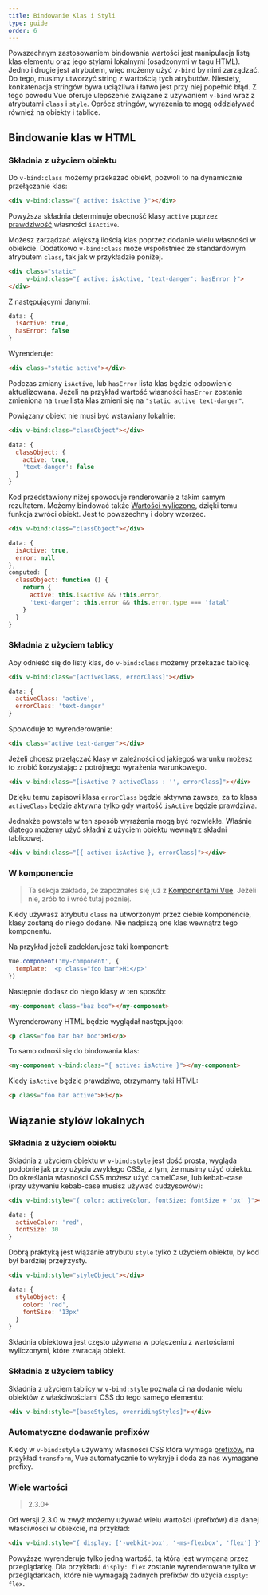 ```yaml
---
title: Bindowanie Klas i Styli
type: guide
order: 6
---
```


Powszechnym zastosowaniem bindowania wartości jest manipulacja listą klas elementu oraz jego stylami lokalnymi (osadzonymi w tagu HTML). Jedno i drugie jest atrybutem, więc możemy użyć `v-bind` by nimi zarządzać. Do tego, musimy utworzyć string z wartością tych atrybutów. Niestety, konkatenacja stringów bywa uciążliwa i łatwo jest przy niej popełnić błąd. Z tego powodu Vue oferuje ulepszenie związane z używaniem `v-bind` wraz z atrybutami `class` i `style`. Oprócz stringów, wyrażenia te mogą oddziaływać również na obiekty i tablice.

## Bindowanie klas w HTML

### Składnia z użyciem obiektu

Do `v-bind:class` możemy przekazać obiekt, pozwoli to na dynamicznie przełączanie klas:

``` html
<div v-bind:class="{ active: isActive }"></div>
```

Powyższa składnia determinuje obecność klasy `active` poprzez [prawdziwość](https://developer.mozilla.org/en-US/docs/Glossary/Truthy) własności `isActive`.

Możesz zarządzać większą ilością klas poprzez dodanie wielu własności w obiekcie. Dodatkowo `v-bind:class` może współistnieć ze standardowym atrybutem `class`, tak jak w przykładzie poniżej.

``` html
<div class="static"
     v-bind:class="{ active: isActive, 'text-danger': hasError }">
</div>
```

Z następującymi danymi:

``` js
data: {
  isActive: true,
  hasError: false
}
```

Wyrenderuje:

``` html
<div class="static active"></div>
```

Podczas zmiany `isActive`, lub `hasError` lista klas będzie odpowienio aktualizowana. Jeżeli na przykład wartość własności `hasError` zostanie zmieniona na `true` lista klas zmieni się na `"static active text-danger"`.

Powiązany obiekt nie musi być wstawiany lokalnie:

``` html
<div v-bind:class="classObject"></div>
```
``` js
data: {
  classObject: {
    active: true,
    'text-danger': false
  }
}
```

Kod przedstawiony niżej spowoduje renderowanie z takim samym rezultatem. Możemy bindować także [Wartości wyliczone](computed.html), dzięki temu funkcja zwróci obiekt. Jest to powszechny i dobry wzorzec.

``` html
<div v-bind:class="classObject"></div>
```
``` js
data: {
  isActive: true,
  error: null
},
computed: {
  classObject: function () {
    return {
      active: this.isActive && !this.error,
      'text-danger': this.error && this.error.type === 'fatal'
    }
  }
}
```

### Składnia z użyciem tablicy

Aby odnieść się do listy klas, do `v-bind:class` możemy przekazać tablicę.

``` html
<div v-bind:class="[activeClass, errorClass]"></div>
```
``` js
data: {
  activeClass: 'active',
  errorClass: 'text-danger'
}
```

Spowoduje to wyrenderowanie:

``` html
<div class="active text-danger"></div>
```

Jeżeli chcesz przełączać klasy w zależności od jakiegoś warunku możesz to zrobić korzystając z potrójnego wyrażenia warunkowego.

``` html
<div v-bind:class="[isActive ? activeClass : '', errorClass]"></div>
```

Dzięku temu zapisowi klasa `errorClass` będzie aktywna zawsze, za to klasa `activeClass` będzie aktywna tylko gdy wartość `isActive` będzie prawdziwa.

Jednakże powstałe w ten sposób wyrażenia mogą być rozwlekłe. Właśnie dlatego możemy użyć składni z użyciem obiektu wewnątrz składni tablicowej.

``` html
<div v-bind:class="[{ active: isActive }, errorClass]"></div>
```

### W komponencie

> Ta sekcja zakłada, że zapoznałeś się już z [Komponentami Vue](components.html). Jeżeli nie, zrób to i wróć tutaj póżniej.

Kiedy używasz atrybutu `class` na utworzonym przez ciebie komponencie, klasy zostaną do niego dodane. Nie nadpiszą one klas wewnątrz tego komponentu.

Na przykład jeżeli zadeklarujesz taki komponent:

``` js
Vue.component('my-component', {
  template: '<p class="foo bar">Hi</p>'
})
```

Następnie dodasz do niego klasy w ten sposób:

``` html
<my-component class="baz boo"></my-component>
```

Wyrenderowany HTML będzie wyglądał następująco:

``` html
<p class="foo bar baz boo">Hi</p>
```

To samo odnośi się do bindowania klas:

``` html
<my-component v-bind:class="{ active: isActive }"></my-component>
```

Kiedy `isActive` będzie prawdziwe, otrzymamy taki HTML:

``` html
<p class="foo bar active">Hi</p>
```

## Wiązanie stylów lokalnych

### Składnia z użyciem obiektu

Składnia z użyciem obiektu w `v-bind:style` jest dość prosta, wygląda podobnie jak przy użyciu zwykłego CSSa, z tym, że musimy użyć obiektu. Do określania własności CSS możesz użyć camelCase, lub kebab-case (przy używaniu kebab-case musisz używać cudzysowów):

``` html
<div v-bind:style="{ color: activeColor, fontSize: fontSize + 'px' }"></div>
```
``` js
data: {
  activeColor: 'red',
  fontSize: 30
}
```

Dobrą praktyką jest wiązanie atrybutu `style` tylko z użyciem obiektu, by kod był bardziej przejrzysty.

``` html
<div v-bind:style="styleObject"></div>
```
``` js
data: {
  styleObject: {
    color: 'red',
    fontSize: '13px'
  }
}
```

Składnia obiektowa jest często używana w połączeniu z wartościami wyliczonymi, które zwracają obiekt.

### Składnia z użyciem tablicy

Składnia z użyciem tablicy w `v-bind:style` pozwala ci na dodanie wielu obiektów z właściwościami CSS do tego samego elementu:

``` html
<div v-bind:style="[baseStyles, overridingStyles]"></div>
```

### Automatyczne dodawanie prefixów

Kiedy w `v-bind:style` używamy własności CSS która wymaga [prefixów](https://developer.mozilla.org/en-US/docs/Glossary/Vendor_Prefix), na przykład `transform`, Vue automatycznie to wykryje i doda za nas wymagane prefixy.


### Wiele wartości

> 2.3.0+

Od wersji 2.3.0 w zwyż możemy używać wielu wartości (prefixów) dla danej właściwości w obiekcie, na przykład:

``` html
<div v-bind:style="{ display: ['-webkit-box', '-ms-flexbox', 'flex'] }"></div>
```

Powyższe wyrenderuje tylko jedną wartość, tą która jest wymgana przez przeglądarkę. Dla przykładu `disply: flex` zostanie wyrenderowane tylko w przeglądarkach, które nie wymagają żadnych prefixów do użycia `disply: flex`.
